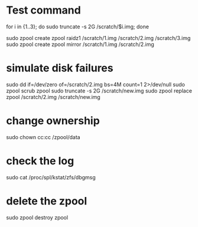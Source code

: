 # Test command
 
for i in {1..3}; do sudo truncate -s 2G /scratch/$i.img; done

sudo zpool create zpool raidz1 /scratch/1.img /scratch/2.img /scratch/3.img
sudo zpool create zpool mirror /scratch/1.img /scratch/2.img 


# simulate disk failures
sudo dd if=/dev/zero of=/scratch/2.img bs=4M count=1 2>/dev/null
sudo zpool scrub zpool
sudo truncate -s 2G /scratch/new.img
sudo zpool replace zpool /scratch/2.img /scratch/new.img

# change ownership 
sudo chown cc:cc /zpool/data

# check the log
sudo cat /proc/spl/kstat/zfs/dbgmsg

# delete the zpool
sudo zpool destroy zpool